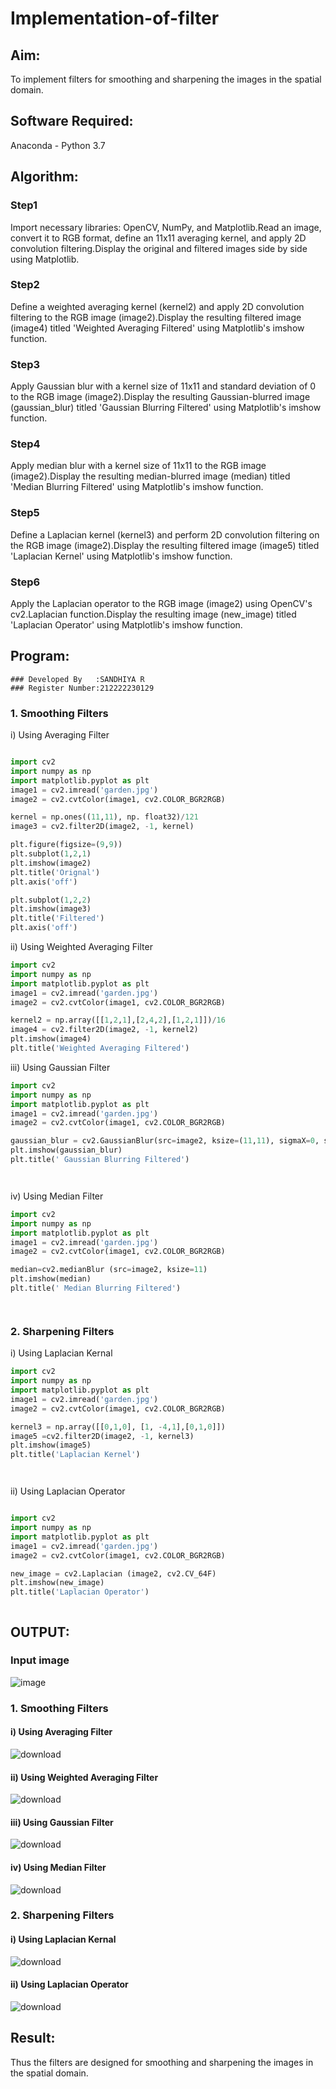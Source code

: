 # Implementation-of-filter
## Aim:
To implement filters for smoothing and sharpening the images in the spatial domain.

## Software Required:
Anaconda - Python 3.7

## Algorithm:
### Step1
Import necessary libraries: OpenCV, NumPy, and Matplotlib.Read an image, convert it to RGB format, define an 11x11 averaging kernel, and apply 2D convolution filtering.Display the original and filtered images side by side using Matplotlib.

### Step2
Define a weighted averaging kernel (kernel2) and apply 2D convolution filtering to the RGB image (image2).Display the resulting filtered image (image4) titled 'Weighted Averaging Filtered' using Matplotlib's imshow function. 

### Step3
Apply Gaussian blur with a kernel size of 11x11 and standard deviation of 0 to the RGB image (image2).Display the resulting Gaussian-blurred image (gaussian_blur) titled 'Gaussian Blurring Filtered' using Matplotlib's imshow function.

### Step4
Apply median blur with a kernel size of 11x11 to the RGB image (image2).Display the resulting median-blurred image (median) titled 'Median Blurring Filtered' using Matplotlib's imshow function.

### Step5
Define a Laplacian kernel (kernel3) and perform 2D convolution filtering on the RGB image (image2).Display the resulting filtered image (image5) titled 'Laplacian Kernel' using Matplotlib's imshow function.

### Step6
Apply the Laplacian operator to the RGB image (image2) using OpenCV's cv2.Laplacian function.Display the resulting image (new_image) titled 'Laplacian Operator' using Matplotlib's imshow function.
## Program:
```
### Developed By   :SANDHIYA R
### Register Number:212222230129
```
### 1. Smoothing Filters

i) Using Averaging Filter
```Python

import cv2
import numpy as np
import matplotlib.pyplot as plt
image1 = cv2.imread('garden.jpg')
image2 = cv2.cvtColor(image1, cv2.COLOR_BGR2RGB)

kernel = np.ones((11,11), np. float32)/121
image3 = cv2.filter2D(image2, -1, kernel)

plt.figure(figsize=(9,9))
plt.subplot(1,2,1)
plt.imshow(image2)
plt.title('Orignal')
plt.axis('off')

plt.subplot(1,2,2)
plt.imshow(image3)
plt.title('Filtered')
plt.axis('off')


```
ii) Using Weighted Averaging Filter
```Python
import cv2
import numpy as np
import matplotlib.pyplot as plt
image1 = cv2.imread('garden.jpg')
image2 = cv2.cvtColor(image1, cv2.COLOR_BGR2RGB)

kernel2 = np.array([[1,2,1],[2,4,2],[1,2,1]])/16
image4 = cv2.filter2D(image2, -1, kernel2)
plt.imshow(image4)
plt.title('Weighted Averaging Filtered')


```
iii) Using Gaussian Filter
```Python
import cv2
import numpy as np
import matplotlib.pyplot as plt
image1 = cv2.imread('garden.jpg')
image2 = cv2.cvtColor(image1, cv2.COLOR_BGR2RGB)

gaussian_blur = cv2.GaussianBlur(src=image2, ksize=(11,11), sigmaX=0, sigmaY=0)
plt.imshow(gaussian_blur)
plt.title(' Gaussian Blurring Filtered')




```

iv) Using Median Filter
```Python
import cv2
import numpy as np
import matplotlib.pyplot as plt
image1 = cv2.imread('garden.jpg')
image2 = cv2.cvtColor(image1, cv2.COLOR_BGR2RGB)

median=cv2.medianBlur (src=image2, ksize=11)
plt.imshow(median)
plt.title(' Median Blurring Filtered')




```

### 2. Sharpening Filters
i) Using Laplacian Kernal
```Python
import cv2
import numpy as np
import matplotlib.pyplot as plt
image1 = cv2.imread('garden.jpg')
image2 = cv2.cvtColor(image1, cv2.COLOR_BGR2RGB)

kernel3 = np.array([[0,1,0], [1, -4,1],[0,1,0]])
image5 =cv2.filter2D(image2, -1, kernel3)
plt.imshow(image5)
plt.title('Laplacian Kernel')




```
ii) Using Laplacian Operator
```Python

import cv2
import numpy as np
import matplotlib.pyplot as plt
image1 = cv2.imread('garden.jpg')
image2 = cv2.cvtColor(image1, cv2.COLOR_BGR2RGB)

new_image = cv2.Laplacian (image2, cv2.CV_64F)
plt.imshow(new_image)
plt.title('Laplacian Operator')



```

## OUTPUT:
### Input image
![image](https://github.com/SandhiyaR1/Implementation-of-filter/assets/113497571/b965d6d6-7fd2-4fb5-9558-d167df5d90aa)

### 1. Smoothing Filters


#### i) Using Averaging Filter

![download](https://github.com/SandhiyaR1/Implementation-of-filter/assets/113497571/649a4f8f-98f7-4e84-a274-786b41112776)

#### ii) Using Weighted Averaging Filter

![download](https://github.com/SandhiyaR1/Implementation-of-filter/assets/113497571/b4085d31-091f-4be9-903d-f8d90ac70041)


#### iii) Using Gaussian Filter
![download](https://github.com/SandhiyaR1/Implementation-of-filter/assets/113497571/10b52484-cee7-4786-839d-78d6101ec853)

#### iv) Using Median Filter

![download](https://github.com/SandhiyaR1/Implementation-of-filter/assets/113497571/17176c72-7872-433e-9e15-67aa6a4edd69)

### 2. Sharpening Filters


#### i) Using Laplacian Kernal

![download](https://github.com/SandhiyaR1/Implementation-of-filter/assets/113497571/25d5f127-1248-4375-ad83-4618beaf0812)

#### ii) Using Laplacian Operator

![download](https://github.com/SandhiyaR1/Implementation-of-filter/assets/113497571/4258b246-e29f-4fbf-bfc4-4a7b936981b1)

## Result:
Thus the filters are designed for smoothing and sharpening the images in the spatial domain.
